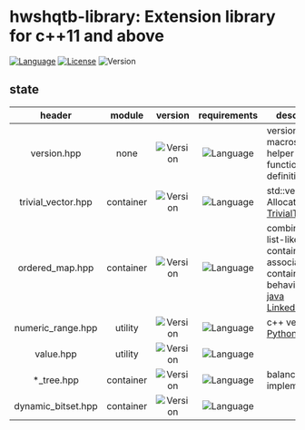 # hwshqtb-library: Extension library for c++11 and above

[![Language](https://img.shields.io/badge/C%2B%2B-11_14_17_20-blue.svg)](https://en.wikipedia.org/wiki/C%2B%2B#Standardization)
[![License](https://img.shields.io/badge/License-BSL--1.0-blue.svg)](https://opensource.org/licenses/BSL-1.0)
![Version](https://img.shields.io/badge/Version-pre--0.2--alpha-red.svg)

## state
|header|module|version|requirements|description|
|:-:|:-:|:-:|:-:|-|
|version.hpp|none|![Version](https://img.shields.io/badge/Version-0.1--start-blue.svg)|![Language](https://img.shields.io/badge/C%2B%2B-11_14_17_20-blue.svg)|version control macros and helper functions definition(s)|
|trivial_vector.hpp|container|![Version](https://img.shields.io/badge/Version-0.1--start-blue.svg)|![Language](https://img.shields.io/badge/C%2B%2B-11_14_17_20-blue.svg)|std::vector<T, Allocator> for [TrivialType](https://en.cppreference.com/w/cpp/named_req/TrivialType)|
|ordered_map.hpp|container|![Version](https://img.shields.io/badge/Version-0.2--alpha-blue.svg)|![Language](https://img.shields.io/badge/C%2B%2B-11_14_17_20-blue.svg)|combination of list-like container and associative container, behaving like [java LinkedHashMap](https://docs.oracle.com/javase/8/docs/api/java/util/TreeMap.html) |
|numeric_range.hpp|utility|![Version](https://img.shields.io/badge/Version-0.1--start-blue.svg)|![Language](https://img.shields.io/badge/C%2B%2B-11_14_17_20-blue.svg)|c++ version of [Python range()](https://docs.python.org/3.8/tutorial/controlflow.html#the-range-function)|
|value.hpp|utility|![Version](https://img.shields.io/badge/Version-0.1--start-blue.svg)|![Language](https://img.shields.io/badge/C%2B%2B-17_20-blue.svg)||
|*_tree.hpp|container|![Version](https://img.shields.io/badge/Version-0.1--start-blue.svg)|![Language](https://img.shields.io/badge/C%2B%2B-11_14_17_20-blue.svg)|balanced tree implementation|
|dynamic_bitset.hpp|container|![Version](https://img.shields.io/badge/Version-0.1--start-blue.svg)|![Language](https://img.shields.io/badge/C%2B%2B-11_14_17_20-blue.svg)||